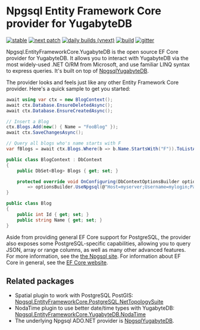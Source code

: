 # Npgsql Entity Framework Core provider for YugabyteDB

[![stable](https://img.shields.io/nuget/v/Npgsql.EntityFrameworkCore.PostgreSQL.svg?label=stable)](https://www.nuget.org/packages/Npgsql.EntityFrameworkCore.PostgreSQL/)
[![next patch](https://img.shields.io/myget/npgsql/v/Npgsql.EntityFrameworkCore.PostgreSQL.svg?label=next%20patch)](https://www.myget.org/feed/npgsql/package/nuget/Npgsql.EntityFrameworkCore.PostgreSQL)
[![daily builds (vnext)](https://img.shields.io/myget/npgsql-vnext/v/Npgsql.EntityFrameworkCore.PostgreSQL.svg?label=vNext)](https://www.myget.org/feed/npgsql-vnext/package/nuget/Npgsql.EntityFrameworkCore.PostgreSQL)
[![build](https://github.com/npgsql/efcore.pg/actions/workflows/build.yml/badge.svg)](https://github.com/npgsql/efcore.pg/actions/workflows/build.yml)
[![gitter](https://img.shields.io/badge/gitter-join%20chat-brightgreen.svg)](https://gitter.im/npgsql/npgsql)

Npgsql.EntityFrameworkCore.YugabyteDB is the open source EF Core provider for YugabyteDB. It allows you to interact with YugabyteDB via the most widely-used .NET O/RM from Microsoft, and use familiar LINQ syntax to express queries. It's built on top of [NpgsqlYugabyteDB](https://github.com/yugabyte/npgsql).

The provider looks and feels just like any other Entity Framework Core provider. Here's a quick sample to get you started:

```csharp
await using var ctx = new BlogContext();
await ctx.Database.EnsureDeletedAsync();
await ctx.Database.EnsureCreatedAsync();

// Insert a Blog
ctx.Blogs.Add(new() { Name = "FooBlog" });
await ctx.SaveChangesAsync();

// Query all blogs who's name starts with F
var fBlogs = await ctx.Blogs.Where(b => b.Name.StartsWith("F")).ToListAsync();

public class BlogContext : DbContext
{
    public DbSet<Blog> Blogs { get; set; }

    protected override void OnConfiguring(DbContextOptionsBuilder optionsBuilder)
        => optionsBuilder.UseNpgsql(@"Host=myserver;Username=mylogin;Password=mypass;Database=mydatabase;Load Balance Hosts=true;Topology Keys=cloud1.datacenter1.rack1;Timeout=0;");
}

public class Blog
{
    public int Id { get; set; }
    public string Name { get; set; }
}
```

Aside from providing general EF Core support for PostgreSQL, the provider also exposes some PostgreSQL-specific capabilities, allowing you to query JSON, array or range columns, as well as many other advanced features. For more information, see the [the Npgsql site](http://www.npgsql.org/efcore/index.html). For information about EF Core in general, see the [EF Core website](https://docs.microsoft.com/ef/core/).

## Related packages

* Spatial plugin to work with PostgreSQL PostGIS: [Npgsql.EntityFrameworkCore.PostgreSQL.NetTopologySuite](https://www.nuget.org/packages/Npgsql.EntityFrameworkCore.PostgreSQL.NetTopologySuite)
* NodaTime plugin to use better date/time types with YugabyteDB: [Npgsql.EntityFrameworkCore.YugabyteDB.NodaTime](https://www.nuget.org/packages/Npgsql.EntityFrameworkCore.YugabyteDB.NodaTime)
* The underlying Npgsql ADO.NET provider is [NpgsqlYugabyteDB](https://www.nuget.org/packages/NpgsqlYugabyteDB).
